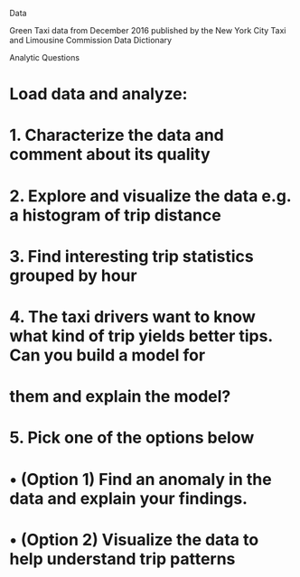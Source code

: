 Data

Green Taxi data from December 2016 published by the New York City Taxi and Limousine Commission
Data Dictionary


Analytic Questions
# Load data and analyze:
# 1. Characterize the data and comment about its quality
# 2. Explore and visualize the data e.g. a histogram of trip distance
# 3. Find interesting trip statistics grouped by hour
# 4. The taxi drivers want to know what kind of trip yields better tips. Can you build a model for
# them and explain the model?
# 5. Pick one of the options below
# • (Option 1) Find an anomaly in the data and explain your findings.
# • (Option 2) Visualize the data to help understand trip patterns
